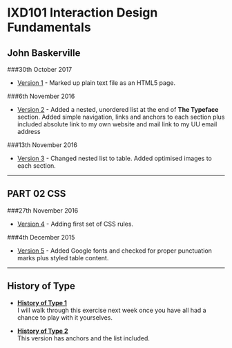 IXD101 Interaction Design Fundamentals
======================================

John Baskerville
---------------

###30th October 2017

+ [Version 1](https://eleventhirty.github.io/john-baskerville/baskerville1.html) - Marked up plain text file as an HTML5 page.


###6th November 2016

+ [Version 2](https://eleventhirty.github.io/john-baskerville/baskerville2.html) - Added a nested, unordered list at the end of **The Typeface** section. 
Added simple navigation, links and anchors to each section plus included absolute link to my own website and mail link to my UU email address

###13th November 2016
+ [Version 3](https://eleventhirty.github.io/john-baskerville/baskerville3.html) - Changed nested list to table. Added optimised images to each section.

---

PART 02 CSS
-----------

###27th November 2016
+ [Version 4](https://eleventhirty.github.io/john-baskerville/baskerville4.html) - Adding first set of CSS rules. 

###4th December 2015
+ [Version 5](https://pixelpaper.github.io/john-baskerville/baskerille5.html) - Added Google fonts and checked for proper punctuation marks plus styled table content.

<!-- ###11th December 2015
###4th December 2015
+ [Version 8](https://pixelpaper.github.io/john-baskerville/baskerille6.html) - Added Google fonts and checked for proper punctuation marks plus styled table content.
+ [CSS Homework Test](https://pixelpaper.github.io/john-baskerville/homework/09/index.html) - Testing first CSS homework page -->

---

History of Type
---------------
- **[History of Type 1](https://eleventhirty.github.io/john_baskerville/history1.html)**  
  I will walk through this exercise next week once you have all had a chance to play with it yourselves.
  
- **[History of Type 2](https://eleventhirty.github.io/john_baskerville/history2.html)**  
  This version has anchors and the list included.
  
<!-- - **[History of Type 3](https://eleventhirty.github.io/john_baskerville/history3.html)**  
  This version has anchors and the list included. -->
